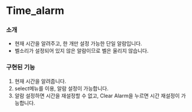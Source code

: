 <h1>Time_alarm</h1>
<h3>소개</h3>
<ul>
<li>
  현재 시간을 알려주고, 한 개만 설정 가능한 단일 알람입니다.<br>
</li>
<li>
  벨소리가 설정되어 있지 않은 알람이므로 벨은 울리지 않습니다.
</li>
</ul>
<h3> 구현된 기능</h3>
<ol>
  <li>현재 시간을 알려줍니다.</li>
  <li>select메뉴를 이용, 알람 설정이 가능합니다.</li>
  <li>알람 설정하면 시간을 재설정할 수 없고, Clear Alarm을 누르면 시간 재설정이 가능합니다.</li>
</ol>
